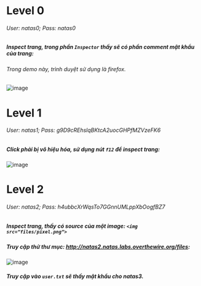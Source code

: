 # Level 0
###### User: *natas0*;  Pass: *natas0*
##### Inspect trang, trong phần `Inspector` thấy sẽ có phần comment mật khẩu của trang:
###### Trong demo này, trình duyệt sử dụng là firefox.
![image](https://github.com/WildSaul/Over-the-Wire-write-up/assets/155133173/c658c3da-cc5d-45ec-8a6c-31aa7a23b10d)

# Level 1
###### User: *natas1*; Pass: *g9D9cREhslqBKtcA2uocGHPfMZVzeFK6*
##### Click phải bị vô hiệu hóa, sử dụng nút `f12` để inspect trang:
![image](https://github.com/WildSaul/Over-the-Wire-write-up/assets/155133173/b5794d50-4b7a-4f28-b1e4-c9f1b7b9d4a8)


# Level 2
###### User: *natas2*; Pass: *h4ubbcXrWqsTo7GGnnUMLppXbOogfBZ7*
##### Inspect trang, thấy có source của một image: `<img src=”files/pixel.png”>`
##### Truy cập thử thư mục: http://natas2.natas.labs.overthewire.org/files:
![image](https://github.com/WildSaul/Over-the-Wire-write-up/assets/155133173/d1bd1141-60a6-452b-9cf7-1d3d9469b674)
##### Truy cập vào `user.txt` sẽ thấy mật khẩu cho natas3.
